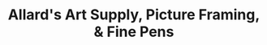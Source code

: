---
title: "Allard's Art Supply, Picture Framing, & Fine Pens"
url: /fresno/allards-art-supply-picture-framing-and-fine-pens/
shop: art
---